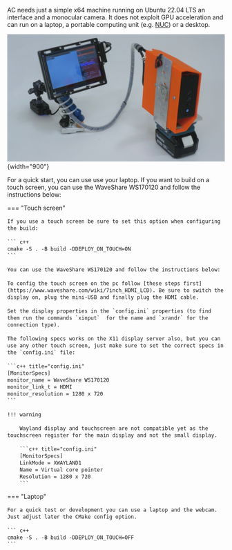 AC needs just a simple x64 machine running on Ubuntu 22.04 LTS an interface and a monocular camera. It does not exploit GPU acceleration and can run on a laptop, a portable computing unit (e.g. [NUC](https://en.wikipedia.org/wiki/Next_Unit_of_Computing)) or a desktop.

![AC Hardware setup ><](assets/images/getting_started/setup_AC.png){width="900"}


For a quick start, you can use use your laptop. If you want to build on a touch screen, you can use the WaveShare WS170120 and follow the instructions below:

=== "Touch screen"

    If you use a touch screen be sure to set this option when configuring the build:

    ``` c++
    cmake -S . -B build -DDEPLOY_ON_TOUCH=ON
    ```

    You can use the WaveShare WS170120 and follow the instructions below:

    To config the touch screen on the pc follow [these steps first](https://www.waveshare.com/wiki/7inch_HDMI_LCD). Be sure to switch the display on, plug the mini-USB and finally plug the HDMI cable.

    Set the display properties in the `config.ini` properties (to find them run the commands `xinput`  for the name and `xrandr` for the connection type).

    The following specs works on the X11 display server also, but you can use any other touch screen, just make sure to set the correct specs in the `config.ini` file:

    ```c++ title="config.ini"
    [MonitorSpecs]
    monitor_name = WaveShare WS170120
    monitor_link_t = HDMI
    monitor_resolution = 1280 x 720
    ```

    !!! warning

        Wayland display and touchscreen are not compatible yet as the touchscreen register for the main display and not the small display.

        ```c++ title="config.ini"
        [MonitorSpecs]
        LinkMode = XWAYLAND1
        Name = Virtual core pointer
        Resolution = 1280 x 720
        ```

=== "Laptop"

    For a quick test or development you can use a laptop and the webcam. Just adjust later the CMake config option.

    ``` c++
    cmake -S . -B build -DDEPLOY_ON_TOUCH=OFF
    ```